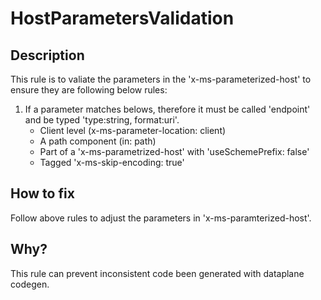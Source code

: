# HostParametersValidation

## Description

This rule is to valiate the parameters in the 'x-ms-parameterized-host' to ensure they are following below rules:

1. If a parameter matches belows, therefore it must be called 'endpoint' and be typed 'type:string, format:uri'.
    - Client level (x-ms-parameter-location: client)
    - A path component (in: path)
    - Part of a 'x-ms-parametrized-host' with 'useSchemePrefix: false'
    - Tagged 'x-ms-skip-encoding: true'

## How to fix

Follow above rules to adjust the parameters in 'x-ms-paramterized-host'.

## Why?

This rule can prevent inconsistent code been generated with dataplane codegen.
